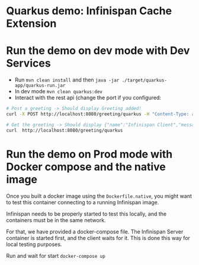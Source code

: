 # Quarkus demo: Infinispan Cache Extension

# Run the demo on dev mode with Dev Services

- Run `mvn clean install` and then `java -jar ./target/quarkus-app/quarkus-run.jar`
- In dev mode `mvn clean quarkus:dev`
- Interact with the rest api (change the port if you configured:

```bash
# Post a greeting -> Should display Greeting added!
curl -X POST http://localhost:8080/greeting/quarkus -H "Content-Type: application/json" -d '{"name" : "Infinispan Client", "message":"Hello World, Infinispan is up!"}' 

# Get the greeting -> Should display {"name":"Infinispan Client","message":"Hello World, Infinispan is up!"} 
curl  http://localhost:8080/greeting/quarkus
```

# Run the demo on Prod mode with Docker compose and the native image

Once you built a docker image using the `Dockerfile.native`, you might want to test this
container connecting to a running Infinispan image.

Infinispan needs to be properly started to test this locally, and the containers must be in the same network.

For that, we have provided a docker-compose file. The Infinispan Server container is started first, and the client 
waits for it. This is done this way for local testing purposes. 

Run and wait for start `docker-compose up`
